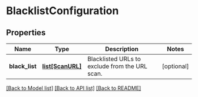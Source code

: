 # BlacklistConfiguration

## Properties
Name | Type | Description | Notes
------------ | ------------- | ------------- | -------------
**black_list** | [**list[ScanURL]**](ScanURL.md) | Blacklisted URLs to exclude from the URL scan. | [optional] 

[[Back to Model list]](../README.md#documentation-for-models) [[Back to API list]](../README.md#documentation-for-api-endpoints) [[Back to README]](../README.md)


